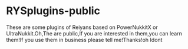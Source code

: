 # RYSplugins-public
These are some plugins of Reiyans based on PowerNukkitX or UltraNukkit.Oh,The are public,If you are interested in them,you can learn them!If you use them in business please tell me!Thanks!oh Idont 
